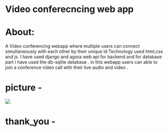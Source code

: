 # Video conferecncing web app

# About:
A Video conferencing webapp where multiple users can connect simultaneously with each other by their unique id
Technology used html,css and js. I have used django and agora web api for backend and for database part i have used the db-sqlite database . in this webapp users can able to join a conference video call with their live audio and video .
# picture -
<img src="https://miro.medium.com/v2/resize:fit:875/1*1qGCMACXGGTe_4MqOeiP7Q.jpeg">

# thank_you -
